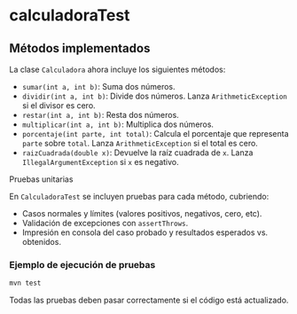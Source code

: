 # calculadoraTest

## Métodos implementados

La clase `Calculadora` ahora incluye los siguientes métodos:

- `sumar(int a, int b)`: Suma dos números.
- `dividir(int a, int b)`: Divide dos números. Lanza `ArithmeticException` si el divisor es cero.
- `restar(int a, int b)`: Resta dos números.
- `multiplicar(int a, int b)`: Multiplica dos números.
- `porcentaje(int parte, int total)`: Calcula el porcentaje que representa `parte` sobre `total`. Lanza `ArithmeticException` si el total es cero.
- `raizCuadrada(double x)`: Devuelve la raíz cuadrada de `x`. Lanza `IllegalArgumentException` si `x` es negativo.

Pruebas unitarias

En `CalculadoraTest` se incluyen pruebas para cada método, cubriendo:

- Casos normales y límites (valores positivos, negativos, cero, etc).
- Validación de excepciones con `assertThrows`.
- Impresión en consola del caso probado y resultados esperados vs. obtenidos.

### Ejemplo de ejecución de pruebas

```bash
mvn test
```

Todas las pruebas deben pasar correctamente si el código está actualizado.
